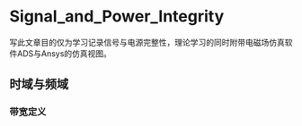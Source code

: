 
# Signal_and_Power_Integrity

写此文章目的仅为学习记录信号与电源完整性，理论学习的同时附带电磁场仿真软件ADS与Ansys的仿真视图。

## 时域与频域

### 带宽定义


## 
